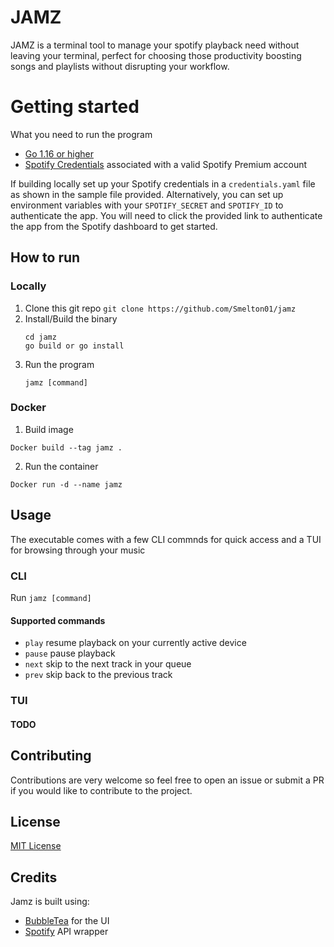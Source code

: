 # JAMZ

JAMZ is a terminal tool to manage your spotify playback need without leaving your terminal, perfect for choosing those productivity boosting songs and playlists without disrupting your workflow.

# Getting started

What you need to run the program

- [Go 1.16 or higher](https://go.dev/dl/)
- [Spotify Credentials](https://developer.spotify.com/dashboard) associated with a valid Spotify Premium account

If building locally set up your Spotify credentials in a `credentials.yaml` file as shown in the sample file provided.
Alternatively, you can set up environment variables with your `SPOTIFY_SECRET` and `SPOTIFY_ID` to authenticate the app.
You will need to click the provided link to authenticate the app from the Spotify dashboard to get started.

## How to run

### Locally

1. Clone this git repo
   `git clone https://github.com/Smelton01/jamz`
2. Install/Build the binary
   ```
   cd jamz
   go build or go install
   ```
3. Run the program
   ```
   jamz [command]
   ```

### Docker

1. Build image

```
Docker build --tag jamz .
```

2. Run the container

```
Docker run -d --name jamz
```

## Usage

The executable comes with a few CLI commnds for quick access and a TUI for browsing through your music

### CLI

Run `jamz [command]`

#### Supported commands

- `play` resume playback on your currently active device
- `pause` pause playback
- `next` skip to the next track in your queue
- `prev` skip back to the previous track

### TUI

#### TODO

## Contributing

Contributions are very welcome so feel free to open an issue or submit a PR if you would like to contribute to the project.

## License

[MIT License](https://github.com/Smelton01/jamz/blob/master/LICENSE)

## Credits

Jamz is built using:

- [BubbleTea](https://github.com/charmbracelet/bubbletea) for the UI
- [Spotify](https://github.com/zmb3/spotify) API wrapper
